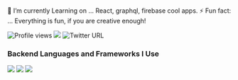  🔭 I’m currently Learning on ... React, graphql, firebase cool apps.
 ⚡ Fun fact: ... Everything is fun, if you are creative enough!
 
 

![Profile views](https://gpvc.arturio.dev/katienoj) 
<img src="https://img.shields.io/github/followers/katienoj?label=Follow" style=" float:left, margin-right:10px" />
![Twitter URL](https://img.shields.io/twitter/follow/katienoj?label=Follow&style=social)

### Backend Languages and Frameworks I Use
<img src="https://img.shields.io/badge/-Nodejs-red?style=flat&logo=ror&logoColor=white"> 
<img src="https://img.shields.io/badge/-Java-white?style=flat&logo=ruby&logoColor=red">
<img src="https://img.shields.io/badge/-Php-white?style=flat&logo=ruby&logoColor=red"> 
